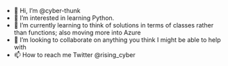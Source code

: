 - 👋 Hi, I’m @cyber-thunk
- 👀 I’m interested in learning Python.
- 🌱 I’m currently learning to think of solutions in terms of classes rather than functions; also moving more into Azure
- 💞️ I’m looking to collaborate on anything you think I might be able to help with
- 📫 How to reach me Twitter @rising_cyber

<!---
cyber-thunk/cyber-thunk is a ✨ special ✨ repository because its `README.md` (this file) appears on your GitHub profile.
You can click the Preview link to take a look at your changes.
--->
